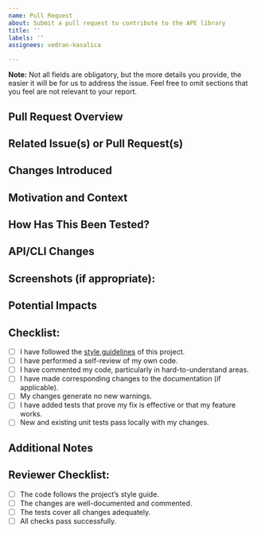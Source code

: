 ```yaml
---
name: Pull Request
about: Submit a pull request to contribute to the APE library
title: ''
labels: ''
assignees: vedran-kasalica

---
```


**Note:** Not all fields are obligatory, but the more details you provide, the easier it will be for us to address the issue. Feel free to omit sections that you feel are not relevant to your report.

## Pull Request Overview
<!-- Provide a brief overview of what this PR aims to accomplish. For instance, this could be a bug fix, feature addition, documentation update, etc. -->

## Related Issue(s) or Pull Request(s)
<!-- Mention any related issues or previous PRs that this PR is related to or dependent on. Use the format `#issue_number` or `#PR_number` to automatically link them. -->

## Changes Introduced
<!-- Provide a detailed list of the changes introduced in this PR. Break down new features, bug fixes, enhancements, and API or CLI modifications. -->

## Motivation and Context
<!-- Explain the background for making these changes. What is the current problem you’re solving, or what new functionality are you adding? -->

## How Has This Been Tested?
<!-- Describe in detail how you tested your changes. Include details of your testing environment, tests ran, and any other relevant information. If applicable, include steps to reproduce the issue this PR addresses. -->

## API/CLI Changes
<!-- Specify any changes to the API or CLI interface. Include a brief description of the change and how developers should adapt their usage of the library or CLI. -->

## Screenshots (if appropriate):
<!-- Include any relevant screenshots or gifs to visually illustrate the changes made in this PR. -->

## Potential Impacts
<!-- Discuss any potential impacts or side effects of this PR. This includes implications for users, dependencies, or other parts of the system. -->

## Checklist:
<!-- Before submitting this PR, please go through the following checklist and check all the boxes that apply. -->
- [ ] I have followed the [style guidelines](https://github.com/sanctuuary/APE/blob/main/CONTRIBUTION.md#good-java-practices) of this project.
- [ ] I have performed a self-review of my own code.
- [ ] I have commented my code, particularly in hard-to-understand areas.
- [ ] I have made corresponding changes to the documentation (if applicable).
- [ ] My changes generate no new warnings.
- [ ] I have added tests that prove my fix is effective or that my feature works.
- [ ] New and existing unit tests pass locally with my changes.

## Additional Notes
<!-- Any additional information that you believe is important to the review. -->

## Reviewer Checklist:
<!-- Before approving this PR, please go through the following checklist and check all the boxes that apply. -->
- [ ] The code follows the project’s style guide.
- [ ] The changes are well-documented and commented.
- [ ] The tests cover all changes adequately.
- [ ] All checks pass successfully.
